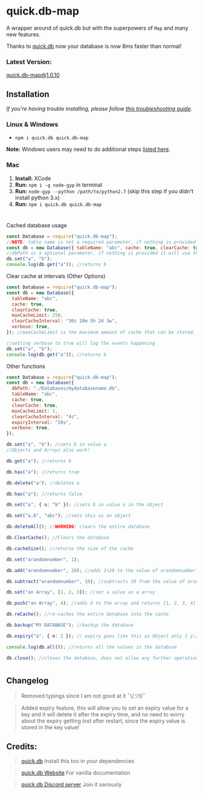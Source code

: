 # quick.db-map

A wrapper around of quick.db but with the superpowers of `Map` and many new features.

Thanks to [quick.db](https://npmjs.com/package/quick.db) now your database is now 8ms faster than normal!

### Latest Version:

quick.db-map@1.0.10

## Installation

_If you're having trouble installing, please follow [this troubleshooting guide](https://github.com/JoshuaWise/better-sqlite3/blob/master/docs/troubleshooting.md)._

### Linux & Windows

- `npm i quick.db quick.db-map`

**Note:** Windows users may need to do additional steps [listed here](https://github.com/JoshuaWise/better-sqlite3/blob/master/docs/troubleshooting.md).

### Mac

1. **Install:** XCode
2. **Run:** `npm i -g node-gyp` in terminal
3. **Run:** `node-gyp --python /path/to/python2.7` (skip this step if you didn't install python 3.x)
4. **Run:** `npm i quick.db quick.db-map`

#

Cached database usage

```js
const Database = require("quick.db-map");
//NOTE: table name is not a required parameter, if nothing is provided it does not create a table, and uses the default plain db
const db = new Database({ tableName: "abc", cache: true, clearCache: true }); //clearCache is a boolean and it will clear the cache every 5 minutes by default
//dbPath is a optional parameter, if nothing is provided it will use the default storage location
db.set("a", "b");
console.log(db.get("a")); //returns b
```

Clear cache at intervals (Other Options)

```js
const Database = require("quick.db-map");
const db = new Database({
  tableName: "abc",
  cache: true,
  clearCache: true,
  maxCacheLimit: 250,
  clearCacheInterval: "30s 10m 5h 2d 3w",
  verbose: true,
}); //maxCacheLimit is the maximum amount of cache that can be stored, clearCacheInterval will override the default 5 minutes interval <30s 10m 5h 2d 3w> [30seconds, 10minutes, 5hours, 2days, 3weeks]

//setting verbose to true will log the events happening
db.set("a", "b");
console.log(db.get("a")); //returns b
```

Other functions

```js
const Database = require("quick.db-map");
const db = new Database({
  dbPath: "./Databases/mydatabasename.db",
  tableName: "abc",
  cache: true,
  clearCache: true,
  maxCacheLimit: 1,
  clearCacheInterval: "4s",
  expiryInterval: "20s",
  verbose: true,
});

db.set("a", "b"); //sets b in value a
//Objects and Arrays also work!

db.get("a"); //returns b

db.has("a"); //returns true

db.delete("a"); //deletes a

db.has("a"); //returns false

db.set("a", { a: "b" }); //sets b in value a in the object

db.set("a.b", "abc"); //sets this as an object

db.deleteAll(); //WARNING! clears the entire database

db.ClearCache(); //Clears the database

db.cacheSize(); //returns the size of the cache

db.set("arandomnumber", 1);

db.add("arandomnumber", 20); //adds 1+20 to the value of arandomnumber and returns 21

db.subtract("arandomnumber", 10); //subtracts 10 from the value of arandomnumber and returns 11

db.set("an Array", [1, 2, 3]); //set a value as a array

db.push("an Array", 4); //adds 4 to the array and returns [1, 2, 3, 4]

db.reCache(); //re-caches the entire database into the cache

db.backup("MY DATABASE"); //backup the database

db.expiry("a", { m: 2 }); // expiry goes like this as Object only { y:2010, M:3, d:5, h:15, m:10, s:3, ms:123}

console.log(db.all()); //returns all the values in the database

db.close(); //closes the database, does not allow any further operations
```

#

## Changelog

> Removed typings since I am not good at it ¯\\_(ツ)_/¯

> Added expiry feature, this will allow you to set an expiry value for a key and it will delete it after the expiry time, and no need to worry about the expiry getting lost after restart, since the expiry value is stored in the key value!

## Credits:

> [quick.db](https://npmjs.com/package/quick.db) Install this too in your dependencies

> [quick.db Website](https://quickdb.js.org) For vanilla documentation

> [quick.db Discord server](https://discord.gg/plexidev) Join it seriously
